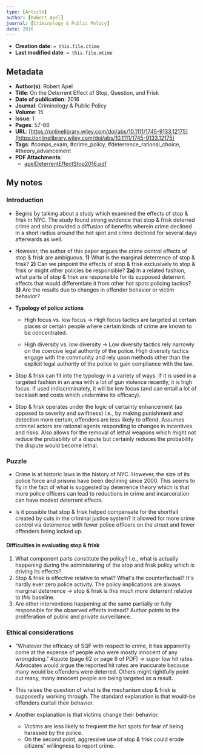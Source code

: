 ```yaml
---
type: [Article]
author: [Robert Apel]
journal: [Criminology & Public Policy]
date: 2016
---
```


* **Creation date**: `= this.file.ctime`
* **Last modified date**: `= this.file.mtime`

## Metadata

* **Author(s)**: Robert Apel
* **Title**: On the Deterrent Effect of Stop, Question, and Frisk
* **Date of publication**: 2016
* **Journal**: Criminology & Public Policy
* **Volume**: 15
* **Issue**: 1
* **Pages**: 57-66
* **URL**: [https://onlinelibrary.wiley.com/doi/abs/10.1111/1745-9133.12175](https://onlinelibrary.wiley.com/doi/abs/10.1111/1745-9133.12175)
* **Tags**: #comps_exam, #crime_policy, #deterrence_rational_choice, #theory_advancement
* **PDF Attachments**:
  * [apelDeterrentEffectStop2016.pdf](zotero://open-pdf/library/items/7S4I4EZA)

## My notes

### Introduction

* Begins by talking about a study which examined the effects of stop & frisk in NYC. The study found strong evidence that stop & frisk deterred crime and also provided a diffusion of benefits wherein crime declined in a short radius around the hot spot and crime declined for several days afterwards as well.
  
* However, the author of this paper argues the crime control effects of stop & frisk are ambiguous. **1)** What is the marginal deterrence of stop & frisk? **2)** Can we pinpoint the effects of stop & frisk exclusively to stop & frisk or might other policies be responsible? **2a)** In a related fashion, what parts of stop & frisk are responsible for its supposed deterrent effects that would differentiate it from other hot spots policing tactics? **3)** Are the results due to changes in offender behavior or victim behavior?

* **Typology of police actions**
  
	* High focus vs. low focus -> High focus tactics are targeted at certain places or certain people where certain kinds of crime are known to be concentrated.
	  
	* High diversity vs. low diversity -> Low diversity tactics rely narrowly on the coercive legal authority of the police. High diversity tactics engage with the community and rely upon methods other than the explicit legal authority of the police to gain compliance with the law.

* Stop & frisk can fit into the typology in a variety of ways. If it is used in a targeted fashion in an area with a lot of gun violence recently, it is high focus. If used indiscriminately, it will be low focus (and can entail a lot of backlash and costs which undermine its efficacy).
  
* Stop & frisk operates under the logic of certainty enhancement (as opposed to severity and swiftness) i.e., by making punishment and detection more certain, offenders are less likely to offend. Assumes criminal actors are rational agents responding to changes in incentives and risks. Also allows for the removal of lethal weapons which might not reduce the probability of a dispute but certainly reduces the probability the dispute would become lethal.

### Puzzle

* Crime is at historic laws in the history of NYC. However, the size of its police force and prisons have been declining since 2000. This seems to fly in the fact of what is suggested by deterrence theory which is that more police officers can lead to reductions in crime and incarceration can have modest deterrent effects.
  
* Is it possible that stop & frisk helped compensate for the shortfall created by cuts in the criminal justice system? It allowed for more crime control via deterrence with fewer police officers on the street and fewer offenders being locked up.

#### Difficulties in evaluating stop & frisk

1. What component parts constitute the policy? I.e., what is actually happening during the administering of the stop and frisk policy which is driving its effects?
2. Stop & frisk is effective relative to what? What's the counterfactual? It's hardly ever zero police activity. The policy implications are always marginal deterrence -> stop & frisk is *this* much more deterrent relative to *this* baseline.
3. Are other interventions happening at the same partially or fully responsible for the observed effects instead? Author points to the proliferation of public and private surveillance.

### Ethical considerations

* "Whatever the efficacy of SQF with respect to crime, it has apparently come at the expense of people who were mostly innocent of any wrongdoing." #quote (page 62 or page 6 of PDF) -> super low hit rates. Advocates would argue the reported hit rates are inaccurate because many would be offenders were deterred. Others might rightfully point out many, many innocent people are being targeted as a result.
  
* This raises the question of what is the mechanism stop & frisk is supposedly working through. The standard explanation is that would-be offenders curtail their behavior.
  
* Another explanation is that victims change their behavior.
	* Victims are less likely to frequent the hot spots for fear of being harassed by the police.
	* On the second point, aggressive use of stop & frisk could erode citizens' willingness to report crime.